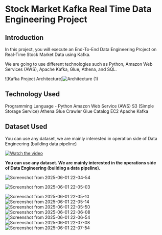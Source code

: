 # Stock Market Kafka Real Time Data Engineering Project
## Introduction

In this project, you will execute an End-To-End Data Engineering Project on Real-Time Stock Market Data using Kafka.

We are going to use different technologies such as Python, Amazon Web Services (AWS), Apache Kafka, Glue, Athena, and SQL.

![Kafka Project Architecture]![Architecture (1)](https://github.com/user-attachments/assets/d348d0a7-cf58-4bdc-a15f-071277ab861b)

## Technology Used
Programming Language - Python
Amazon Web Service (AWS)
S3 (Simple Storage Service)
Athena
Glue Crawler
Glue Catalog
EC2
Apache Kafka
## Dataset Used
 
 You can use any dataset, we are mainly interested in operation side of Data Engineering (building data pipeline)

[![Watch the video](https://img.youtube.com/vi/uh41kxFwzYQ/0.jpg)](https://youtu.be/uh41kxFwzYQ)

**You can use any dataset. We are mainly interested in the operations side of Data Engineering (building a data pipeline).**




![Screenshot from 2025-06-01 22-04-54](https://github.com/user-attachments/assets/dcf56560-6b1b-4bba-8cc4-7216220a3069)

![Screenshot from 2025-06-01 22-05-03](https://github.com/user-attachments/assets/252efc59-97b2-44e6-865e-1bec0b22dbd1)

![Screenshot from 2025-06-01 22-05-10](https://github.com/user-attachments/assets/a1ebf709-7ff4-4470-8ca0-23613d2c8c25)
![Screenshot from 2025-06-01 22-05-14](https://github.com/user-attachments/assets/4ce13199-02e2-4fa8-88d1-3b74e3dad42a)
![Screenshot from 2025-06-01 22-05-50](https://github.com/user-attachments/assets/a9610c1b-b7a4-4531-b259-89c49f26ddd3)
![Screenshot from 2025-06-01 22-06-08](https://github.com/user-attachments/assets/62e26be0-b887-4bc2-8ddb-f689146a1c60)
![Screenshot from 2025-06-01 22-06-54](https://github.com/user-attachments/assets/fab3879f-99b7-40af-9744-5068e671d6d6)
![Screenshot from 2025-06-01 22-07-08](https://github.com/user-attachments/assets/38716949-0d31-4beb-b63c-e91dc058b522)
![Screenshot from 2025-06-01 22-07-54](https://github.com/user-attachments/assets/8cf0d954-2396-4f1c-864f-e7d951084da4)









